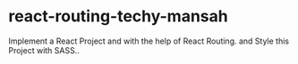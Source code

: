# react-routing-techy-mansah
Implement a React Project and with the help of React Routing. and Style this Project with SASS..

